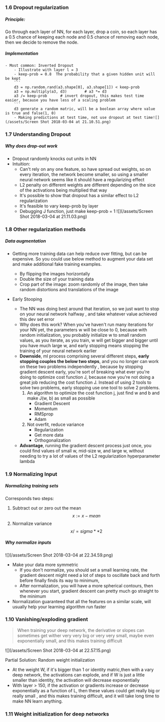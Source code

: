 ### 1.6 Dropout regularization

##### Principle: 
Go through each layer of NN, for each layer, drop a coin, so each layer has a 0.5 chance of keeping each node and 0.5 chance of removing each node, then we decide to remove the node.   

##### Implementation 
    - Most common: Inverted Dropout
        - Illustrate with layer l = 3
        - keep-prob = 0.8  The probability that a given hidden unit will be kept       
        ```
        d3 = np.random.rand(a3.shape[0], a3.shape[1]) < keep-prob
        a3 = np.multiply(a3, d3)        # a3 *= d3  
        a3 /= keep-prob      # invert dropout, this makes test time easier, because you have less of a scaling problem    
        ```
        d3 generate a random matric, will be a boolean array where value is true and false(1, 0)
        - Making predictions at test time, not use dropout at test time![](/assets/Screen Shot 2018-03-04 at 21.10.51.png)
    
    
### 1.7 Understanding Dropout

##### Why does drop-out work
- Dropout randomly knocks out units in NN
- Intuition: 
    - Can't rely on any one feature, so have spread out weights, so on every iteration, the network become smaller, so using a smaller neural network seems like it should have a regularizing effect
    - L2 penalty on different weights are different depending on the sice of the activations being multiplied that way 
    - It's possible to show that dropout has a similar effect to L2 regularization 
    - It's feasible to vary keep-prob by layer 
    - Debugging J function, just make keep-prob = 1
    ![](/assets/Screen Shot 2018-03-04 at 21.11.03.png)

### 1.8 Other regularization methods
##### Data augmentation 
- Getting more training data can help reduce over fitting, but can be expensive. 
So you could use below method to augment your data set and make additional fake training examples.
    - By flipping the images horizontally
    - Double the size of your training data 
    - Crop part of the image: zoom randomly of the image, then take random distortions and translations of the image 

- Early Stooping 
    - The NN was doing best around that iteration, so we just want to stop on your neural network halfway , and take whatever value achieved this dev set error
    - Why does this work? When you've haven't run many iterations for your NN yet, the parameters w will be close to 0, because with random initialization, you probably initialize w to small random values, as you iterate, as you train, w will get bigger and bigger until you have much large w, and early stopping means stopping the training of your neural network earlier 
    - **Downside**, ml process comprising several different steps, **early stopping couples the below two steps**, and you no longer can work on these two problems independently , because by stopping gradient descent early, you're sort of breaking what ever you're doing to optimize cost function J, because now you're not doing a great job reducing the cost function J. Instead of using 2 tools to solve two problems, early stopping use one tool to solve 2 problems.
        1. An algorithm to optimize the cost function j, just find w and b and make J(w, b) as small as possible 
            - Gradient Descent 
            - Momentum 
            - RMSprop
            - Adam 
        2. Not overfit, reduce variance 
            - Regularization 
            - Get more data   
            - Orthogonalization 
    - **Advantage**, running the gradient descent process just once, you could find values of small w, mid-size w, and large w, without needing to try a lot of values of the L2 regularization hyperparameter lambda 
    
    
    
### 1.9 Normalizing Input 

##### Normalizing training sets 
Corresponds two steps:
1. Subtract out or zero out the mean  
$$
x:= x-mean
$$
2. Normalize variance 
$$
x /= sigma ** 2
$$

##### Why normalize inputs 
![](/assets/Screen Shot 2018-03-04 at 22.34.59.png)
- Make your data more symmetric
     - If you don't normalize, you should set a small learning rate, the gradient descent might need a lot of steps to oscillate back and forth before finally finds its way to minimum, 
     - After normalization, you will have a more spherical contours, then whenever you start, gradient descent can pretty much go straight to the minimum
- Normalization guaranteed that all the features on a similar scale, will usually help your learning algorithm run faster 



### 1.10 Vanishing/exploding gradient 
> When training your deep network, the derivative or slopes can sometimes get wither very very big or very very small, maybe even exponentially small, and this makes training difficult 

![](/assets/Screen Shot 2018-03-04 at 22.57.15.png)

Partial Solution: Random weight initialization 

- At the weight W, if it's bigger than 1 or identity matric,then with a vary deep network, the activations can explode, and if W is just a little smaller than identity, the activation will decrease exponentially 
- With layer > 150, if the activation or gradients increase or decrease exponentially as a function of L, then these values could get really big or really small , and this makes training difficult, and it will take long time to make NN learn anything. 


### 1.11 Weight initialization for deep networks




        
         
        
        

        
            


